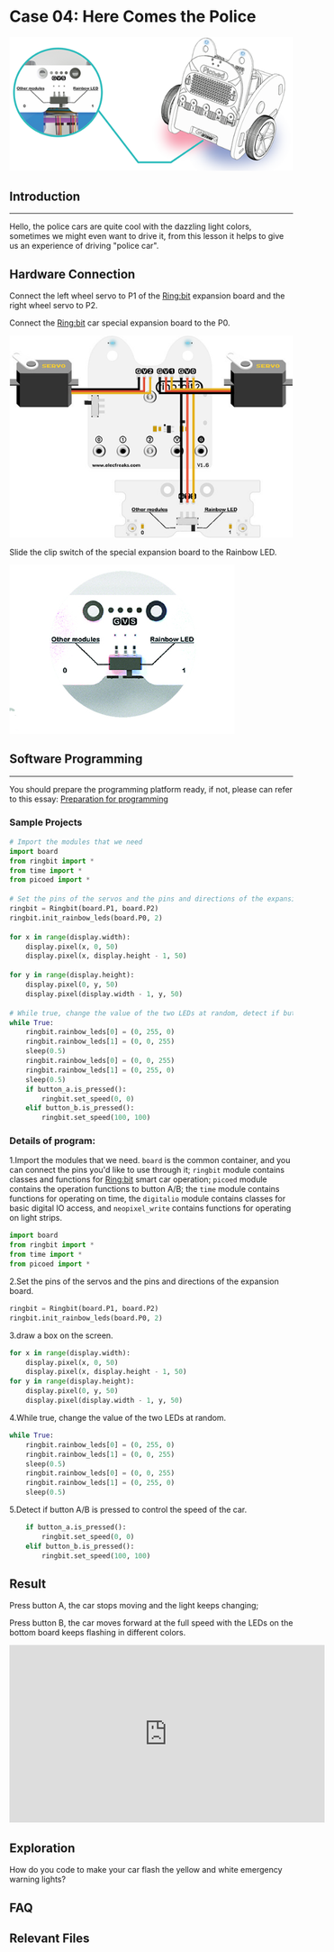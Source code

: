 # Case 04: Here Comes the Police

![](./images/case04.png)

## Introduction
---

Hello, the police cars are quite cool with the dazzling light colors, sometimes we might even want to drive it, from this lesson it helps to give us an experience of driving "police car". 

## Hardware Connection

Connect the left wheel servo to P1 of the [Ring:bit](https://shop.elecfreaks.com/products/elecfreaks-pico-ed-ring-bit-v2-car-kit-with-pico-ed-board?_pos=2&_sid=18032a345&_ss=r) expansion board and the right wheel servo to P2.

Connect the [Ring:bit](https://shop.elecfreaks.com/products/elecfreaks-pico-ed-ring-bit-v2-car-kit-with-pico-ed-board?_pos=2&_sid=18032a345&_ss=r) car special expansion board to the P0.

![](./images/case0401.png)

Slide the clip switch of the special expansion board to the Rainbow LED.

![](./images/case0402.png)

## Software Programming

---

You should prepare the programming platform ready, if not, please can refer to this essay: [Preparation for programming](https://www.elecfreaks.com/learn-en/pico-ed/index.html)

### Sample Projects

```python
# Import the modules that we need
import board
from ringbit import *
from time import *
from picoed import *

# Set the pins of the servos and the pins and directions of the expansion board
ringbit = Ringbit(board.P1, board.P2)
ringbit.init_rainbow_leds(board.P0, 2)

for x in range(display.width):
    display.pixel(x, 0, 50)
    display.pixel(x, display.height - 1, 50)
    
for y in range(display.height):
    display.pixel(0, y, 50)
    display.pixel(display.width - 1, y, 50)

# While true, change the value of the two LEDs at random, detect if button A/B is pressed to control the speed of the car
while True:
    ringbit.rainbow_leds[0] = (0, 255, 0)
    ringbit.rainbow_leds[1] = (0, 0, 255)
    sleep(0.5)
    ringbit.rainbow_leds[0] = (0, 0, 255)
    ringbit.rainbow_leds[1] = (0, 255, 0)
    sleep(0.5)
    if button_a.is_pressed():
        ringbit.set_speed(0, 0)
    elif button_b.is_pressed():
        ringbit.set_speed(100, 100)

```
### Details of program:

1.Import the modules that we need. `board` is the common container, and you can connect the pins you'd like to use through it; `ringbit` module contains classes and functions for [Ring:bit](https://shop.elecfreaks.com/products/elecfreaks-pico-ed-ring-bit-v2-car-kit-with-pico-ed-board?_pos=2&_sid=18032a345&_ss=r) smart car operation;  `picoed` module contains the operation functions to button A/B; the `time` module contains functions for operating on time, the `digitalio` module contains classes for basic digital IO access, and `neopixel_write` contains functions for operating on light strips.

   ```python
   import board
   from ringbit import *
   from time import *
   from picoed import *
   ```

   
2.Set the pins of the servos and the pins and directions of the expansion board.

   ```python
   ringbit = Ringbit(board.P1, board.P2)
   ringbit.init_rainbow_leds(board.P0, 2)
   ```

   

3.draw a box on the screen.

   ```python
   for x in range(display.width):
       display.pixel(x, 0, 50)
       display.pixel(x, display.height - 1, 50)
   for y in range(display.height):
       display.pixel(0, y, 50)
       display.pixel(display.width - 1, y, 50)
   ```

4.While true, change the value of the two LEDs at random.

   ```python
   while True:
       ringbit.rainbow_leds[0] = (0, 255, 0)
       ringbit.rainbow_leds[1] = (0, 0, 255)
       sleep(0.5)
       ringbit.rainbow_leds[0] = (0, 0, 255)
       ringbit.rainbow_leds[1] = (0, 255, 0)
       sleep(0.5)
   ```

   

5.Detect if button A/B is pressed to control the speed of the car.

   ```python
       if button_a.is_pressed():
           ringbit.set_speed(0, 0)
       elif button_b.is_pressed():
           ringbit.set_speed(100, 100)
   ```

   

## Result

Press button A, the car stops moving and the light keeps changing;

Press button B, the car moves forward at the full speed with the LEDs on the bottom board keeps flashing in different colors. 
<iframe width="560" height="315" src="https://www.youtube.com/embed/2ACq1lhTegU" title="YouTube video player" frameborder="0" allow="accelerometer; autoplay; clipboard-write; encrypted-media; gyroscope; picture-in-picture" allowfullscreen></iframe>

## Exploration

How do you code to make your car flash the yellow and white emergency warning lights?

## FAQ

## Relevant Files
